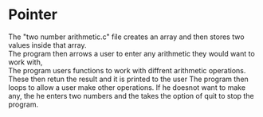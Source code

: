 # Pointer
The "two number arithmetic.c" file creates an array and then stores two values inside that array.<br />
The program then arrows a user to enter any arithmetic they would want to work with,<br />
The program users functions to work with diffrent arithmetic operations.<br />
These then retun the result and it is printed to the user
The program then loops to allow a user make other operations.
If he doesnot want to make any, the he enters two numbers and the takes the option of quit to stop the program.
